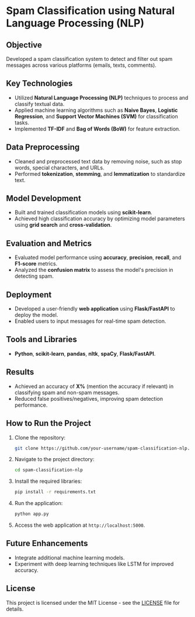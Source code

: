 # Spam Classification using Natural Language Processing (NLP)

## Objective
Developed a spam classification system to detect and filter out spam messages across various platforms (emails, texts, comments).

## Key Technologies
- Utilized **Natural Language Processing (NLP)** techniques to process and classify textual data.
- Applied machine learning algorithms such as **Naive Bayes**, **Logistic Regression**, and **Support Vector Machines (SVM)** for classification tasks.
- Implemented **TF-IDF** and **Bag of Words (BoW)** for feature extraction.

## Data Preprocessing
- Cleaned and preprocessed text data by removing noise, such as stop words, special characters, and URLs.
- Performed **tokenization**, **stemming**, and **lemmatization** to standardize text.

## Model Development
- Built and trained classification models using **scikit-learn**.
- Achieved high classification accuracy by optimizing model parameters using **grid search** and **cross-validation**.

## Evaluation and Metrics
- Evaluated model performance using **accuracy**, **precision**, **recall**, and **F1-score** metrics.
- Analyzed the **confusion matrix** to assess the model's precision in detecting spam.

## Deployment
- Developed a user-friendly **web application** using **Flask/FastAPI** to deploy the model.
- Enabled users to input messages for real-time spam detection.

## Tools and Libraries
- **Python**, **scikit-learn**, **pandas**, **nltk**, **spaCy**, **Flask/FastAPI**.

## Results
- Achieved an accuracy of **X%** (mention the accuracy if relevant) in classifying spam and non-spam messages.
- Reduced false positives/negatives, improving spam detection performance.

## How to Run the Project
1. Clone the repository:
    ```bash
    git clone https://github.com/your-username/spam-classification-nlp.git
    ```
2. Navigate to the project directory:
    ```bash
    cd spam-classification-nlp
    ```
3. Install the required libraries:
    ```bash
    pip install -r requirements.txt
    ```
4. Run the application:
    ```bash
    python app.py
    ```
5. Access the web application at `http://localhost:5000`.

## Future Enhancements
- Integrate additional machine learning models.
- Experiment with deep learning techniques like LSTM for improved accuracy.

## License
This project is licensed under the MIT License - see the [LICENSE](LICENSE) file for details.
